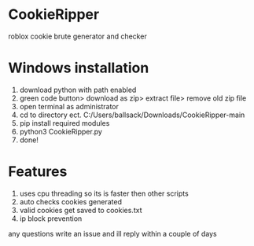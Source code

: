 # CookieRipper
  roblox cookie brute generator and checker

# Windows installation

1. download python with path enabled 
2. green code button> download as zip> extract file> remove old zip file
3. open terminal as administrator
4. cd to directory ect. C:/Users/ballsack/Downloads/CookieRipper-main
5. pip install required modules
6. python3 CookieRipper.py
7. done!

# Features

1. uses cpu threading so its is faster then other scripts 
2. auto checks cookies generated
3. valid cookies get saved to cookies.txt
4. ip block prevention 

any questions write an issue and ill reply within a couple of days
